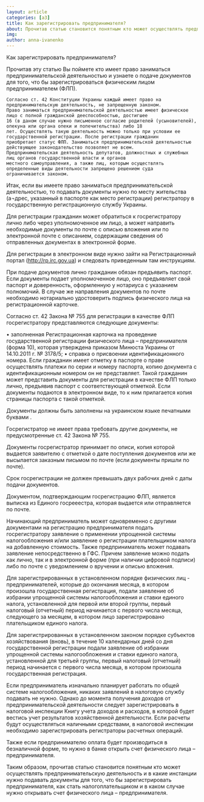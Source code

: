 ```yaml
---
layout: article
categories: [a3]
title: Как зарегистрировать предпринимателя?
about: Прочитав статью становится понятным кто может осуществлять предпринимательскую деятельность и в какие инстанции нужно подавать документы для того, что бы зарегистрировать предпринимателя, как стать налогоплательщиком и в каком случае нужно открывать счет физического лица – предпринимателя.
img: 
author: anna-ivanenko
---
```

Как зарегистрировать предпринимателя?

 Прочитав эту статью Вы поймете кто имеет право заниматься предпринимательской деятельностью и узнаете о подаче документов 
 для того, что бы зарегистрироваться физическим лицом предпринимателем (ФЛП).

 	Согласно ст. 42 Конституции Украины каждый имеет право на предпринимательскую деятельность, не запрещенную законом.
 	Право заниматься предпринимательской деятельностью имеет физическое лицо с полной гражданской дееспособностью, достигшее 
 	16 (в даном случае нужно письменное согласие родителей (усыновителей), опекуна или органа опеки и попечительства) либо 18 
 	лет. Осуществлять такую деятельность можно только при условии ее государственной регистрации. После регистрации гражданин
 	приобретает статус ФЛП. Заниматься предпринимательской деятельностью действующее законодательство позволяет не всем.
 	Предпринимательская деятельность депутатов, должностных и служебных лиц органов государственной власти и органов 
 	местного самоуправления, а также лиц, которым осуществлять определенные виды деятельности запрещено решением суда 
 	ограничивается законом. 

Итак, если вы имеете право заниматься предпринимательской деятельностью, то подавать документы нужно по месту жительства
(а¬дрес, указанный в паспорте как место регистрации) регистратору в государственную регистрационную службу Украины. 

Для регистрации гражданин может обратиться к госрегистратору лично либо через уполномоченное им лицо, а может направить 
необходимые документы по почте с описью вложения или по электронной почте с описанием, содержащим сведения об отправленных
документах в электронной форме.

Для регистрации в электронном виде нужно зайти на Регистрационный портал (http://rp.irc.gov.ua) и следовать приведенным 
там инструкциям.

При подаче документов лично гражданин обязан предъявить паспорт. Если документы подает уполномоченное лицо, оно предъявляет 
свой паспорт и доверенность, оформленную у нотариуса с указанием полномочий. В случае же направления документов по почте необходимо нотариально удостоверить подпись физического лица на регистрационной карточке.

Согласно ст. 42 Закона № 755 для регистрации в качестве ФЛП госрегистратору представляются следующие документы:

•	заполненная Регистрационная карточка на проведение государственной регистрации физического лица – предпринимателя 
(форма 10), которая утверждена приказом Минюста Украины от 14.10.2011 г. № 3178/5;
•	справка о присвоении идентификационного номера. Если гражданин имеет отметку в паспорте о праве осуществлять платежи 
по серии и номеру паспорта, копию документа с идентификационным номером он не представляет. Такой гражданин может
представить документы для регистрации в качестве ФЛП только лично, предъявив паспорт с соответствующей отметкой. Если документы подаются в электронном виде, то к ним прилагается копия страницы паспорта с такой отметкой.

Документы должны быть заполнены на украинском языке печатными буквами .

Госрегистратор не имеет права требовать другие документы, не предусмотренные ст. 42 Закона № 755.

Документы госрегистратор принимает по описи, копия которой выдается заявителю с отметкой о дате поступления документов
или же высылается заказным письмом по почте (если документы пришли по почте).

Срок госрегистрации не должен превышать  двух рабочих дней с даты подачи документов.

Документом, подтверждающим госрегистрацию ФЛП, является выписка из Единого госрееестра, которая выдается или
отправляется по почте.

Начинающий предприниматель может одновременно с другими документами на регистрацию предпринимателя подать 
госрегистратору заявление о применении упрощенной системы налогообложения и/или заявление о регистрации
плательщиком налога на добавленную стоимость. Также предприниматель может подавать заявление непосредственно в ГФС. Причем заявление можно подать как лично, так и в электронной форме (при наличии цифровой подписи) либо по почте с уведомлением о вручении и описью вложения.

Для зарегистрированных в установленном порядке физических лиц - предпринимателей, которые до окончания месяца,
в котором произошла государственная регистрация, подали заявление об избрании упрощенной системы налогообложения
и ставки единого налога, установленной для первой или второй группы, первый налоговый (отчетный) период начинается
с первого числа месяца, следующего за месяцем, в котором лицо зарегистрировано плательщиком единого налога.

Для зарегистрированных в установленном законом порядке субъектов хозяйствования (вновь), в течение 10 календарных 
дней со дня государственной регистрации подали заявление об избрании упрощенной системы налогообложения и ставки 
единого налога, установленной для третьей группы, первый налоговый (отчетный) период начинается с первого числа 
месяца, в котором произошла государственная регистрация.

Если предприниматель изначально планирует работать по общей системе налогообложения, никаких заявлений в налоговую 
службу подавать не нужно. Однако до момента получения доходов от предпринимательской деятельности следует 
зарегистрировать в налоговой инспекции Книгу учета доходов и расходов, в которой будет вестись учет результатов 
хозяйственной деятельности. Если расчеты будут осуществляться наличными средствами, в налоговой инспекции необходимо
зарегистрировать регистраторы расчетных операций.

Также если предпринимателю оплата будет производиться в безналичной форме, то нужно  в банке открыть счет физического
лица – предпринимателя.

Таким образом, прочитав статью становится понятным кто может осуществлять предпринимательскую деятельность и в какие
инстанции нужно подавать документы для того, что бы зарегистрировать предпринимателя, как стать налогоплательщиком и 
в каком случае нужно открывать счет физического лица – предпринимателя.
